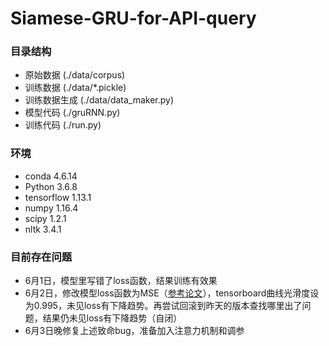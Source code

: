 # Siamese-GRU-for-API-query

### 目录结构
 - 原始数据 (./data/corpus)  
 - 训练数据 (./data/*.pickle)  
 - 训练数据生成 (./data/data_maker.py)  
 - 模型代码 (./gruRNN.py)  
 - 训练代码 (./run.py)  

### 环境
 - conda 4.6.14  
 - Python 3.6.8  
 - tensorflow 1.13.1  
 - numpy 1.16.4  
 - scipy 1.2.1  
 - nltk 3.4.1  

### 目前存在问题
 - 6月1日，模型里写错了loss函数，结果训练有效果  
 - 6月2日，修改模型loss函数为MSE（[参考论文](https://www.aaai.org/ocs/index.php/AAAI/AAAI16/paper/view/12195)），tensorboard曲线光滑度设为0.995，未见loss有下降趋势。再尝试回滚到昨天的版本查找哪里出了问题，结果仍未见loss有下降趋势（自闭）  
 - 6月3日晚修复上述致命bug，准备加入注意力机制和调参
